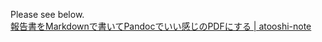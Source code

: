Please see below.  
[報告書をMarkdownで書いてPandocでいい感じのPDFにする | atooshi-note](https://aquamarine-palmier-269c95.netlify.app/markdown-pandoc/)  

